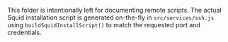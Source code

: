 This folder is intentionally left for documenting remote scripts. The actual Squid installation script is generated on-the-fly in `src/services/ssh.js` using `buildSquidInstallScript()` to match the requested port and credentials.